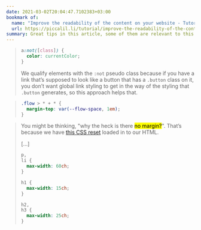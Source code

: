 ```yaml
---
date: 2021-03-02T20:04:47.7102383+03:00
bookmark of:
  name: "Improve the readability of the content on your website - Tutorial - Piccalilli"
  url: https://piccalil.li/tutorial/improve-the-readability-of-the-content-on-your-website
summary: Great tips in this article, some of them are relevant to this website.
---
```


<blockquote>

```css
a:not([class]) {
  color: currentColor;
}
```

We qualify elements with the `:not` pseudo class because if you have a link that’s supposed to look like a button that has a `.button` class on it, you don’t want global link styling to get in the way of the styling that `.button` generates, so this approach helps that.

</blockquote>

<blockquote>

```css
.flow > * + * {
  margin-top: var(--flow-space, 1em);
}
```

</blockquote>

<blockquote>

You might be thinking, "why the heck is there <mark>no margin?</mark>". That’s because we have [this CSS reset][] loaded in to our HTML.

[...]

```css
p,
li {
  max-width: 60ch;
}

h1 {
  max-width: 15ch;
}

h2,
h3 {
  max-width: 25ch;
}
```

[this CSS reset]: https://piccalil.li/blog/a-modern-css-reset

</blockquote>
